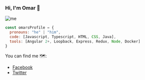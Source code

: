 ### Hi, I'm Omar 👋

![me](https://916256.smushcdn.com/2265571/wp-content/uploads/2019/03/desarrolloweb-1232x409.png?lossy=1&strip=1&webp=1)

``` js
const omarsProfile = {
  pronouns: "he" | "him",
  code: [Javascript, Typescript, HTML, CSS, Java],
  tools: [Angular 2+, Loopback, Express, Redux, Node, Docker]
}
```
You can find me 🗺️:
- [Facebook](https://facebook.com/)
- [Twitter](https://twitter.com/)

<!--
**omarsalas94/omarsalas94** is a ✨ _special_ ✨ repository because its `README.md` (this file) appears on your GitHub profile.

Here are some ideas to get you started:

- 🔭 I’m currently working on ...
- 🌱 I’m currently learning ...
- 👯 I’m looking to collaborate on ...
- 🤔 I’m looking for help with ...
- 💬 Ask me about ...
- 📫 How to reach me: ...
- 😄 Pronouns: ...
- ⚡ Fun fact: ...
-->
